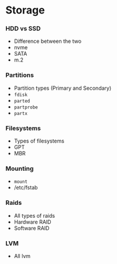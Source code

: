 # Storage


### HDD vs SSD
- Difference between the two
- nvme
- SATA
- m.2

### Partitions
- Partition types (Primary and Secondary)
- `fdisk`
- `parted`
- `partprobe`
- `partx`

### Filesystems
- Types of filesystems
- GPT
- MBR

### Mounting
- `mount`
- /etc/fstab

### Raids
- All types of raids
- Hardware RAID
- Software RAID

### LVM
- All lvm
